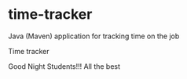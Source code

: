 # time-tracker
Java (Maven) application for tracking time on the job

Time tracker

Good Night Students!!!
All the best
